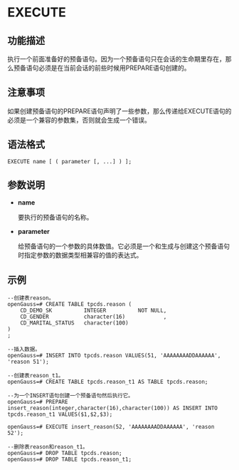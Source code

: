 # EXECUTE<a name="ZH-CN_TOPIC_0289900825"></a>

## 功能描述<a name="zh-cn_topic_0283137468_zh-cn_topic_0237122161_zh-cn_topic_0059777447_s984b3ec2b84d48bb843629462288417b"></a>

执行一个前面准备好的预备语句。因为一个预备语句只在会话的生命期里存在，那么预备语句必须是在当前会话的前些时候用PREPARE语句创建的。

## 注意事项<a name="zh-cn_topic_0283137468_zh-cn_topic_0237122161_zh-cn_topic_0059777447_s3a6fd145e83b4e61a22dabdcf32ac282"></a>

如果创建预备语句的PREPARE语句声明了一些参数，那么传递给EXECUTE语句的必须是一个兼容的参数集，否则就会生成一个错误。

## 语法格式<a name="zh-cn_topic_0283137468_zh-cn_topic_0237122161_zh-cn_topic_0059777447_sbe280a5c331e4b75969129444d341882"></a>

```
EXECUTE name [ ( parameter [, ...] ) ];
```

## 参数说明<a name="zh-cn_topic_0283137468_zh-cn_topic_0237122161_zh-cn_topic_0059777447_sf2fd7956e26c49a8ae566c80a0e8e1c0"></a>

-   **name**

    要执行的预备语句的名称。

-   **parameter**

    给预备语句的一个参数的具体数值。它必须是一个和生成与创建这个预备语句时指定参数的数据类型相兼容的值的表达式。


## 示例<a name="zh-cn_topic_0283137468_zh-cn_topic_0237122161_zh-cn_topic_0059777447_s8a46083a59d940c3aaa2535b2f783645"></a>

```
--创建表reason。
openGauss=# CREATE TABLE tpcds.reason ( 
    CD_DEMO_SK          INTEGER          NOT NULL,
    CD_GENDER           character(16)            ,
    CD_MARITAL_STATUS   character(100)
)
;

--插入数据。
openGauss=# INSERT INTO tpcds.reason VALUES(51, 'AAAAAAAADDAAAAAA', 'reason 51');

--创建表reason_t1。
openGauss=# CREATE TABLE tpcds.reason_t1 AS TABLE tpcds.reason;

--为一个INSERT语句创建一个预备语句然后执行它。
openGauss=# PREPARE insert_reason(integer,character(16),character(100)) AS INSERT INTO tpcds.reason_t1 VALUES($1,$2,$3);

openGauss=# EXECUTE insert_reason(52, 'AAAAAAAADDAAAAAA', 'reason 52'); 

--删除表reason和reason_t1。
openGauss=# DROP TABLE tpcds.reason;
openGauss=# DROP TABLE tpcds.reason_t1;
```

